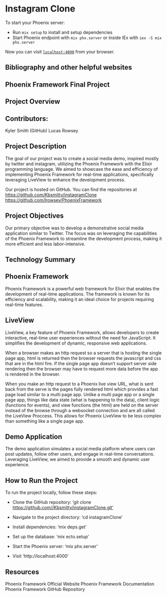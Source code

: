 # Instagram Clone

To start your Phoenix server:

  * Run `mix setup` to install and setup dependencies
  * Start Phoenix endpoint with `mix phx.server` or inside IEx with `iex -S mix phx.server`

Now you can visit [`localhost:4000`](http://localhost:4000) from your browser.

## Bibliography and other helpful websites


## Phoenix Framework Final Project

## Project Overview

## Contributors: 
Kyler Smith (GitHub)
Lucas Rowsey

## Project Description

The goal of our project was to create a social media demo, inspired mostly by twitter and instagram, utilizing the Phoenix Framework with the Elixir programming language. We aimed to showcase the ease and efficiency of implementing Phoenix Framework for real-time applications, specifically leveraging LiveView to enhance the development process. 


Our project is hosted on GitHub. You can find the repositories at 
https://github.com/Kbsmitty/instagramClone 
https://github.com/lrowsey/PhoenixFramework

## Project Objectives 

Our primary objective was to develop a demonstrative social media application similar to Twitter. The focus was on leveraging the capabilities of the Phoenix Framework to streamline the development process, making it more efficient and less labor-intensive. 

## Technology Summary

## Phoenix Framework

Phoenix Framework is a powerful web framework for Elixir that enables the development of real-time applications. The framework is known for its efficiency and scalability, making it an ideal choice for projects requiring real-time features. 

## LiveView

LiveView, a key feature of Phoenix Framework, allows developers to create interactive, real-time user experiences without the need for JavaScript. It simplifies the development of dynamic, responsive web applications. 

When a browser makes an http request so a server that is hosting the single page app, html is returned then the browser requests the javascript and css that are in the html fire. If the single page app doesn’t support server side rendering then the browser may have to request more data before the app is rendered in the browser. 

When you make an http request to a Phoenix live view URL, what is sent back from the serve is the pages fully rendered html which provides a fast page load similar to a multi page app. Unlike a multi page app or a single page app, things like data state (what is happening to the data), client logic (functions for events), and view functions (the html) are held on the server instead of the browse through a websocket connection and are all called the LiveView Proccess. This allows for Phoenix LiveView to be less complex than something like a single page app. 

## Demo Application

The demo application simulates a social media platform where users can post updates, follow other users, and engage in real-time conversations. Leveraging LiveView, we aimed to provide a smooth and dynamic user experience. 

## How to Run the Project

To run the project locally, follow these steps: 
* Clone the GitHub repository: ‘git clone https://github.com//Kbsmitty/instagramClone.git’
* Navigate to the project directory: ‘cd instagramClone’
* Install dependencies: ‘mix deps.get’
* Set up the database: ‘mix ecto.setup’
* Start the Phoenix server: ‘mix phx.server’

*	Visit ‘http://localhost:4000’

## Resources
Phoenix Framework Official Website
Phoenix Framework Documentation
Phoenix Framework GitHub Repository

